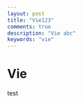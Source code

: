 ```yaml
---
layout: post
title: "Vie123"
comments: true
description: "Vie abc"
keywords: "vie"
---
```


# Vie
test
